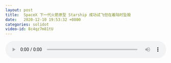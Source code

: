 ```yaml
---
layout: post
title:  SpaceX 下一代火箭原型 Starship 成功试飞但在着陆时坠毁
date:   2020-12-10 19:53:32 +0800
categories: solidot
video-id: 8c4qz7m81tU
---
```


<audio src="/assets/71fda44464dac6d28b4754b353ceca99.mp3" style="width: 100%;" controls></audio>

